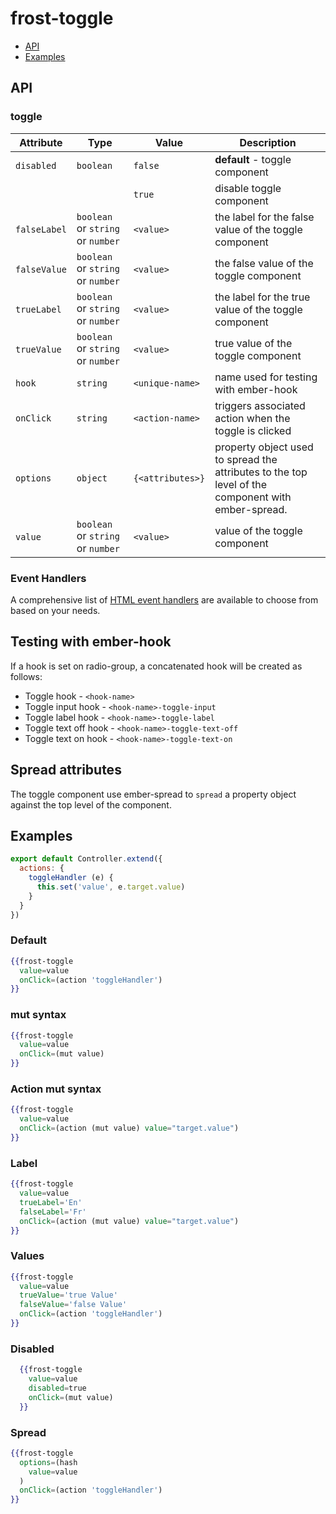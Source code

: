 # frost-toggle

 * [API](#api)
 * [Examples](#examples)

## API
### toggle
| Attribute | Type | Value | Description |
| --------- | ---- | ----- | ----------- |
| `disabled` | `boolean` | `false` | **default** - toggle component |
| | | `true` | disable toggle component |
| `falseLabel` | `boolean` or `string` or `number` | `<value>` | the label for the false value of the toggle component |
| `falseValue` | `boolean` or `string` or `number` | `<value>` | the false value of the toggle component |
| `trueLabel` | `boolean` or `string` or `number` | `<value>` | the label for the true value of the toggle component |
| `trueValue` | `boolean` or `string` or `number` | `<value>` | true value of the toggle component |
| `hook` | `string` | `<unique-name>` | name used for testing with ember-hook |
| `onClick` | `string` | `<action-name>` | triggers associated action when the toggle is clicked |
| `options` | `object` | `{<attributes>}` | property object used to spread the attributes to the top level of the component with ember-spread. |
| `value` | `boolean` or `string` or `number` | `<value>` | value of the toggle component |

### Event Handlers
A comprehensive list of [HTML event handlers](frost-events.md) are available to choose from based on your needs.


## Testing with ember-hook
If a hook is set on radio-group, a concatenated hook will be created as follows:
* Toggle hook - `<hook-name>`
* Toggle input hook - `<hook-name>-toggle-input`
* Toggle label hook - `<hook-name>-toggle-label`
* Toggle text off hook - `<hook-name>-toggle-text-off`
* Toggle text on hook - `<hook-name>-toggle-text-on`

## Spread attributes
The toggle component use ember-spread to `spread` a property object against the top level of the component.

## Examples

```javascript
export default Controller.extend({
  actions: {
    toggleHandler (e) {
      this.set('value', e.target.value)
    }
  }
})
```

### Default
```handlebars
{{frost-toggle
  value=value
  onClick=(action 'toggleHandler')
}}
```

### mut syntax
```handlebars
{{frost-toggle
  value=value
  onClick=(mut value)
}}
```

### Action mut syntax
```handlebars
{{frost-toggle
  value=value
  onClick=(action (mut value) value="target.value")
}}
```

### Label
```handlebars
{{frost-toggle
  value=value
  trueLabel='En'
  falseLabel='Fr'
  onClick=(action (mut value) value="target.value")
}}
```

### Values
```handlebars
{{frost-toggle
  value=value
  trueValue='true Value'
  falseValue='false Value'
  onClick=(action 'toggleHandler')
}}
```

### Disabled
```handlebars
  {{frost-toggle
    value=value
    disabled=true
    onClick=(mut value)
  }}
```

### Spread
```handlebars
{{frost-toggle
  options=(hash
    value=value
  )
  onClick=(action 'toggleHandler')
}}
```
